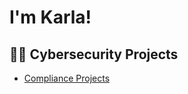 <h1>I'm Karla! 

<h2>👨‍💻 Cybersecurity Projects</h2>

  - [Compliance Projects](https://github.com/KarlaAArevalo/PCI-DSS-Projects)




[linkedin]: https://linkedin.com/in/karlaarevalo
